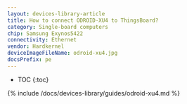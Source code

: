 ```yaml
---
layout: devices-library-article
title: How to connect ODROID-XU4 to ThingsBoard?
category: Single-board computers
chip: Samsung Exynos5422
connectivity: Ethernet
vendor: Hardkernel
deviceImageFileName: odroid-xu4.jpg
docsPrefix: pe
---
```



* TOC
{:toc}

{% include /docs/devices-library/guides/odroid-xu4.md %}